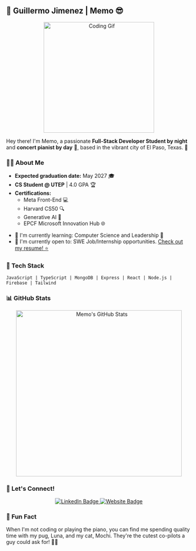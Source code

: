 ## 🌟 Guillermo Jimenez | Memo 😎

<div align="center">
  <img src="https://media.giphy.com/media/3o7btNRptqBgLSKR2w/giphy.gif" alt="Coding Gif" width="300">
</div>

Hey there! I'm Memo, a passionate **Full-Stack Developer Student by night** and **concert pianist by day** 🎹, based in the vibrant city of El Paso, Texas. 📍

### 👨‍💻 About Me

- **Expected graduation date:** May 2027 🎓
- **CS Student @ UTEP** | 4.0 GPA 🏆
- **Certifications:**
  - Meta Front-End 💻
  - Harvard CS50 🔍
  - Generative AI 🤖
  - EPCF Microsoft Innovation Hub 🌐

<div>
  <ul>
    <li>🌱 I'm currently learning: Computer Science and Leadership 🧠</li>
    <li>💼 I'm currently open to: SWE Job/Internship opportunities. <a href="https://drive.google.com/file/d/1h-xk105jlcppU9crP9hqvHqD1IDXk4zV/view?usp=sharing">Check out my resume! ⭐</a></li>
  </ul>
</div>

### 🔧 Tech Stack

```
JavaScript | TypeScript | MongoDB | Express | React | Node.js | Firebase | Tailwind
```

### 📊 GitHub Stats

<div align="center">
  <img src="https://github-readme-stats.vercel.app/api?username=mjiga&show_icons=true&theme=radical" alt="Memo's GitHub Stats" width="450">
</div>

### 🤝 Let's Connect!

<div align="center">
  <a href="https://www.linkedin.com/in/guillermojiga/">
    <img src="https://img.shields.io/badge/LinkedIn-Guillermo%20Jimenez-blue?style=flat&logo=linkedin" alt="LinkedIn Badge">
  </a>
  <a href="https://mjiga.github.io/memoDev/">
    <img src="https://img.shields.io/badge/Website-mjiga.github.io/memoDev-brightgreen?style=flat&logo=google-chrome" alt="Website Badge">
  </a>
</div>

### 🎉 Fun Fact

When I'm not coding or playing the piano, you can find me spending quality time with my pug, Luna, and my cat, Mochi. They're the cutest co-pilots a guy could ask for! 🐶😺
